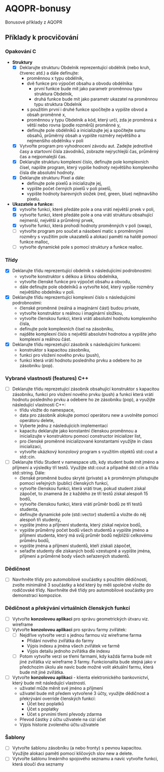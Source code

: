 # AQOPR-bonusy
Bonusové příklady z AQOPR

## Příklady k procvičování

### Opakování C
- **Struktury**
  - [x] Deklarujte strukturu Obdelnik reprezentující obdélník (nebo kruh, čtverec atd.) a dále definujte:
    - proměnnou x typu obdélník,
	- dvě funkce pro výpočet obsahu a obvodu obdélníka:
	  - první funkce bude mít jako parametr proměnnou typu struktura Obdelnik,
	  - druhá funkce bude mít jako parametr ukazatel na proměnnou typu struktura Obdelnik
	- s použitím první i druhé funkce spočítejte a vypište obvod a obsah proměnné x,
	- proměnnou y typu Obdelnik a kód, který určí, zda je proměnná x větší nebo rovna (podle rozměrů) proměnné y,
	- definujte pole obdélníků a inicializujte jej a spočítejte sumu obsahů, průměrný obsah a vypište rozměry největšího a nejmenšího obdélníku v poli
  - [x] Vytvořte program pro vyhodnocení závodu aut. Zadejte jednotlivé časy a startovní čísla závodníků, zobrazte nejrychlejší čas, průměrný čas a nejpomalejší čas.
  - [x] Deklarujte strukturu komplexní číslo, definujte pole komplexních čísel, napište program, který vypíše hodnoty největšího komplexního čísla dle absolutní hodnoty.
  - [x] Deklarujte strukturu Pixel a dále:
	- definujte pole pixelů a inicializujte jej,
	- vypište počet černých pixelů v poli pixelů,
	- vypište hodnoty barevných složek (red, green, blue) nejtmavšího pixelu.
- **Ukazatele a funkce:**
  - [x] vytvořte funkci, které předáte pole a ona vrátí největší prvek v poli,
  - [x] vytvořte funkci, které předáte pole a ona vrátí strukturu obsahující nejmenší, největší a průměrný prvek,
  - [x] vytvořte funkci, která prohodí hodnoty proměnných v poli (swap),
  - [ ] vytvořte program pro součet a násobení matic s proměnnými rozměry s využitím pole ukazatelů a alokací paměti na haldě pomocí funkce malloc,
  - [ ] vytvořte dynamické pole s pomocí struktury a funkce realloc.

### Třídy
- [x] Deklarujte třídu reprezentující obdelník s následujícími podrobnostmi:
  - vytvořte konstruktor s délkou a šírkou obdelníka,
  - vytvořte členské funkce pro výpočet obsahu a obvodu,
  - dále definujte pole obdelníků a vytvořte kód, který vypíše rozměry největšího obdelníku v poli.
- [x] Deklarujte třídu reprezentující komplexní číslo s následujícími podrobnostmi:
  - členské proměnné (reálná a imaginární část) budou private,
  - vytvořte konstruktor s reálnou i imaginární složkou,
  - vytvořte členskou funkci, která vrátí absolutní hodnotu komplexního čísla,
  - definujte pole komplexních čísel na zásobníku,
  - najděte komplexní číslo s největší absolutní hodnotou a vypište jeho komplexní a reálnou část.
- [x] Deklarujte třídu reprezetující zásobník s následujícími funkcemi:
  - konstruktor s kapacitou zásobníku,
  - funkci pro vložení nového prvku (push),
  - funkci která vrátí hodnotu posledního prvku a odebere ho ze zásobníku (pop).

### Vybrané vlastnosti (features) C++
- [ ] Deklarujte třídu reprezetující zásobník obsahující konstruktor s kapacitou zásobníku, funkci pro vložení nového prvku (push) a funkci která vrátí hodnotu posledního prvku a odebere ho ze zásobníku (pop), a využijte následující vlastnosti C++:
  - třídu vložte do namespace,
  - data pro zásobník alokujte pomocí operátoru new a uvolněte pomocí operátoru delete,
  - Vyberte jednu z následujících implementací
  - kapacitu deklarujte jako konstantní členskou proměnnou a inicializujte v konstruktoru pomocí constructor inicializer list,
  - pro členské proměnné inicializované konstantami využíjte in class inicializaci,
  - vytvořte ukázkový konzolový program s využitím objektů std::cout a std::cin.
- [ ] Deklarujte třídu Student v namespace utb, kdy student bude mít jméno a příjmení a výsledky tří testů. Využijte std::cout a případně std::cin a třídu std::string. Dále:
  - členské proměnné budou skryté (private) a k proměnným přistupujte pomocí veřejných (public) členských funkcí,
  - vytvořte členskou funkci, která vrátí true, pokud student získal zápočet, to znamená že z každého ze tří testů získal alespoň 15 bodů,
  - vytvořte členskou funkci, která vrátí průměr bodů ze tří testů studenta,
  - definujte dynamické pole (std::vector) studentů a vložte do něj alespoň tři studenty,
  - vypište jméno a příjmení studenta, který získal nejvíce bodů,
  - vypište průměrný počet bodů všech studentů a vypište jméno a příjmení studenta, který má svůj průměr bodů nejbližší celkovému průměru bodů,
  - vypište jména a příjmení studentů, kteří získali zápočet,
  - seřaďte studenty dle získaných bodů vzestupně a vypište jména, příjmení a průměrné body všech seřazených studentů.

### Dědičnost
- [ ] Navrhněte třídy pro automobilové součástky s použitím dědičnosti, zvolte minimálně 3 součástky a kód který by měli společné vložte do rodičovské třídy. Navrhněte dvě třídy pro automobilové součástky pro demonstraci kompozice.

### Dědičnost a překývání virtuálních členských funkcí
- [ ] Vytvořte **konzolovou aplikaci** pro správu geometrických útvaru viz. wireframe
- [ ] Vytvořte **konzolovou aplikaci** pro správu farmy zvířátek:
  - [ ] Nejdříve vytvořte verzi s jednou farmou viz wireframe farma
    - Přidání nového zvířátka do farmy
    - Výpis indexu a jména všech zvířátek ve farmě
    - Výpis detailu jednoho zvířátka dle indexu
  - [ ] Potom vytvořte verzi se třemi farmami, kdy každá farma bude mít jiné zvířátka viz wireframe 3 farmy. Funkcionalita bude stejná jako v předchozím úkolu ale navíc bude možné volit aktuální farmu, která bude mít jiné zvířátka.
- [ ] Vytvořte **konzolovou aplikaci** - klienta elektronického bankovnictví, který bude mít následující vlastností.
  - uživatel může měnit své jméno a příjmení
  - uživatel bude mít předem vytvořené 3 účty, využijte dědičnost a překrývání override členských funkcí:
    - Účet bez poplatků
    - Účet s poplatky
    - Účet s prvními třemi převody zdarma
  - Převod částky z účtu uživatele na cizí účet
  - Výpis historie zvoleného účtu uživatele

### Šablony
- [ ] Vytvořte šablonu zásobníku (a nebo fronty) s pevnou kapacitou. Využijte alokaci paměti pomocí klíčových slov new a delete.
- [ ] Vytvořte šablonu lineárního spojového seznamu a navíc vytvořte funkci, která sloučí dva seznamy
